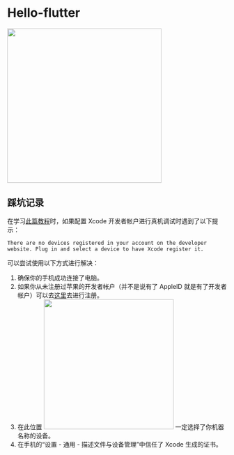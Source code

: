 # Hello-flutter

<img width="354" src="http://img20.360buyimg.com/uba/jfs/t20755/359/2055874276/121116/af42b775/5b45b663N10aea730.png" />

## 踩坑记录

在学习[此篇教程](https://flutterchina.club/setup-macos/)时，如果配置 Xcode 开发者帐户进行真机调试时遇到了以下提示：

```
There are no devices registered in your account on the developer website. Plug in and select a device to have Xcode register it.
```

可以尝试使用以下方式进行解决：

1. 确保你的手机成功连接了电脑。
2. 如果你从未注册过苹果的开发者帐户（并不是说有了 AppleID 就是有了开发者帐户）可以去[这里](https://developer.apple.com/account/#/welcome)去进行注册。
3. 在此位置 <img width="298" src="http://img30.360buyimg.com/uba/jfs/t20776/4/2087860216/36047/42ab6773/5b45dba4N65590781.jpg" /> 一定选择了你机器名称的设备。
4. 在手机的“设置 - 通用 - 描述文件与设备管理”中信任了 Xcode 生成的证书。
